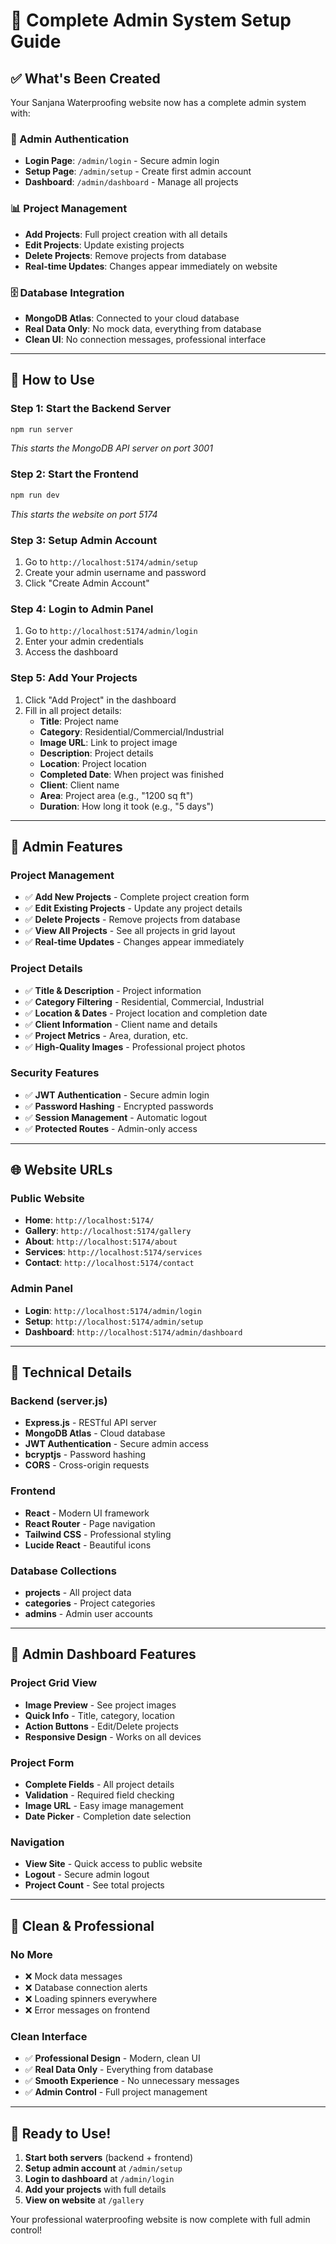 # 🎯 **Complete Admin System Setup Guide**

## ✅ **What's Been Created**

Your Sanjana Waterproofing website now has a complete admin system with:

### **🔐 Admin Authentication**
- **Login Page**: `/admin/login` - Secure admin login
- **Setup Page**: `/admin/setup` - Create first admin account
- **Dashboard**: `/admin/dashboard` - Manage all projects

### **📊 Project Management**
- **Add Projects**: Full project creation with all details
- **Edit Projects**: Update existing projects
- **Delete Projects**: Remove projects from database
- **Real-time Updates**: Changes appear immediately on website

### **🗄️ Database Integration**
- **MongoDB Atlas**: Connected to your cloud database
- **Real Data Only**: No mock data, everything from database
- **Clean UI**: No connection messages, professional interface

---

## 🚀 **How to Use**

### **Step 1: Start the Backend Server**
```bash
npm run server
```
*This starts the MongoDB API server on port 3001*

### **Step 2: Start the Frontend**
```bash
npm run dev
```
*This starts the website on port 5174*

### **Step 3: Setup Admin Account**
1. Go to `http://localhost:5174/admin/setup`
2. Create your admin username and password
3. Click "Create Admin Account"

### **Step 4: Login to Admin Panel**
1. Go to `http://localhost:5174/admin/login`
2. Enter your admin credentials
3. Access the dashboard

### **Step 5: Add Your Projects**
1. Click "Add Project" in the dashboard
2. Fill in all project details:
   - **Title**: Project name
   - **Category**: Residential/Commercial/Industrial
   - **Image URL**: Link to project image
   - **Description**: Project details
   - **Location**: Project location
   - **Completed Date**: When project was finished
   - **Client**: Client name
   - **Area**: Project area (e.g., "1200 sq ft")
   - **Duration**: How long it took (e.g., "5 days")

---

## 📁 **Admin Features**

### **Project Management**
- ✅ **Add New Projects** - Complete project creation form
- ✅ **Edit Existing Projects** - Update any project details
- ✅ **Delete Projects** - Remove projects from database
- ✅ **View All Projects** - See all projects in grid layout
- ✅ **Real-time Updates** - Changes appear immediately

### **Project Details**
- ✅ **Title & Description** - Project information
- ✅ **Category Filtering** - Residential, Commercial, Industrial
- ✅ **Location & Dates** - Project location and completion date
- ✅ **Client Information** - Client name and details
- ✅ **Project Metrics** - Area, duration, etc.
- ✅ **High-Quality Images** - Professional project photos

### **Security Features**
- ✅ **JWT Authentication** - Secure admin login
- ✅ **Password Hashing** - Encrypted passwords
- ✅ **Session Management** - Automatic logout
- ✅ **Protected Routes** - Admin-only access

---

## 🌐 **Website URLs**

### **Public Website**
- **Home**: `http://localhost:5174/`
- **Gallery**: `http://localhost:5174/gallery`
- **About**: `http://localhost:5174/about`
- **Services**: `http://localhost:5174/services`
- **Contact**: `http://localhost:5174/contact`

### **Admin Panel**
- **Login**: `http://localhost:5174/admin/login`
- **Setup**: `http://localhost:5174/admin/setup`
- **Dashboard**: `http://localhost:5174/admin/dashboard`

---

## 🔧 **Technical Details**

### **Backend (server.js)**
- **Express.js** - RESTful API server
- **MongoDB Atlas** - Cloud database
- **JWT Authentication** - Secure admin access
- **bcryptjs** - Password hashing
- **CORS** - Cross-origin requests

### **Frontend**
- **React** - Modern UI framework
- **React Router** - Page navigation
- **Tailwind CSS** - Professional styling
- **Lucide React** - Beautiful icons

### **Database Collections**
- **projects** - All project data
- **categories** - Project categories
- **admins** - Admin user accounts

---

## 📱 **Admin Dashboard Features**

### **Project Grid View**
- **Image Preview** - See project images
- **Quick Info** - Title, category, location
- **Action Buttons** - Edit/Delete projects
- **Responsive Design** - Works on all devices

### **Project Form**
- **Complete Fields** - All project details
- **Validation** - Required field checking
- **Image URL** - Easy image management
- **Date Picker** - Completion date selection

### **Navigation**
- **View Site** - Quick access to public website
- **Logout** - Secure admin logout
- **Project Count** - See total projects

---

## 🎨 **Clean & Professional**

### **No More**
- ❌ Mock data messages
- ❌ Database connection alerts
- ❌ Loading spinners everywhere
- ❌ Error messages on frontend

### **Clean Interface**
- ✅ **Professional Design** - Modern, clean UI
- ✅ **Real Data Only** - Everything from database
- ✅ **Smooth Experience** - No unnecessary messages
- ✅ **Admin Control** - Full project management

---

## 🚀 **Ready to Use!**

1. **Start both servers** (backend + frontend)
2. **Setup admin account** at `/admin/setup`
3. **Login to dashboard** at `/admin/login`
4. **Add your projects** with full details
5. **View on website** at `/gallery`

Your professional waterproofing website is now complete with full admin control!
